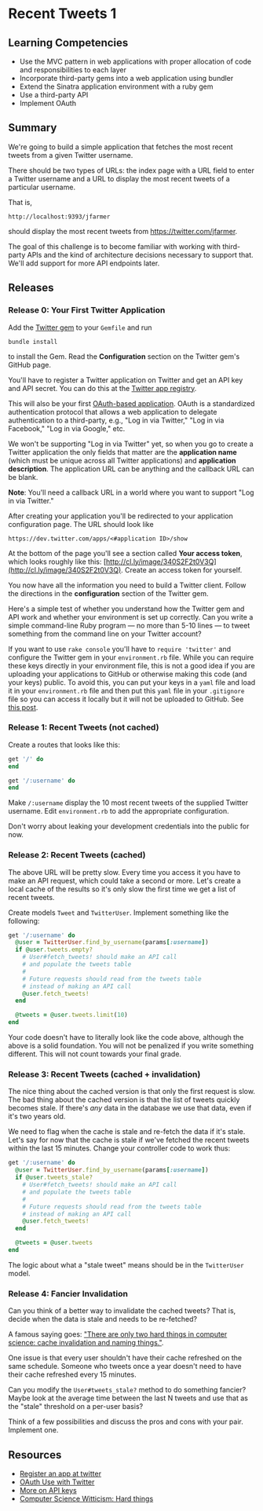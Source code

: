 # Recent Tweets 1

## Learning Competencies

* Use the MVC pattern in web applications with proper allocation of code and
  responsibilities to each layer
* Incorporate third-party gems into a web application using bundler
* Extend the Sinatra application environment with a ruby gem
* Use a third-party API
* Implement OAuth

## Summary

We're going to build a simple application that fetches the most recent tweets
from a given Twitter username.

There should be two types of URLs: the index page with a URL field to enter a
Twitter username and a URL to display the most recent tweets of a particular
username.

That is,

```text
http://localhost:9393/jfarmer
```

should display the most recent tweets from https://twitter.com/jfarmer.

The goal of this challenge is to become familiar with working with third-party
APIs and the kind of architecture decisions necessary to support that.  We'll
add support for more API endpoints later.

## Releases

### Release 0: Your First Twitter Application

Add the [Twitter gem][] to your `Gemfile` and run

```text
bundle install
```

to install the Gem.  Read the **Configuration** section on the Twitter gem's
GitHub page.

You'll have to register a Twitter application on Twitter and get an API key and
API secret.  You can do this at the [Twitter app registry][twitter app registry].

This will also be your first [OAuth-based application][twitter oauth].  OAuth
is a standardized authentication protocol that allows a web application to
delegate authentication to a third-party, e.g., "Log in via Twitter," "Log in
via Facebook," "Log in via Google," etc.

We won't be supporting "Log in via Twitter" yet, so when you go to create a
Twitter application the only fields that matter are the **application name**
(which must be unique across all Twitter applications) and **application
description**.  The application URL can be anything and the callback URL can be
blank.

**Note**: You'll need a callback URL in a world where you want to support "Log
in via Twitter."

After creating your application you'll be redirected to your application
configuration page.  The URL should look like

```text
https://dev.twitter.com/apps/<#application ID>/show
```

At the bottom of the page you'll see a section called **Your access token**,
which looks roughly like this:
[http://cl.ly/image/340S2F2t0V3Q](http://cl.ly/image/340S2F2t0V3Q).  Create an
access token for yourself.

You now have all the information you need to build a Twitter client.  Follow
the directions in the **configuration** section of the Twitter gem.

Here's a simple test of whether you understand how the Twitter gem and API work
and whether your environment is set up correctly.  Can you write a simple
command-line Ruby program &mdash; no more than 5-10 lines &mdash; to tweet
something from the command line on your Twitter account?

If you want to use `rake console` you'll have to `require 'twitter'` and
configure the Twitter gem in your `environment.rb` file.  While you can require
these keys directly in your environment file, this is not a good idea if you
are uploading your applications to GitHub or otherwise making this code (and
your keys) public.  To avoid this, you can put your keys in a `yaml` file and
load it in your `environment.rb` file and then put this `yaml` file in your
`.gitignore` file so you can access it locally but it will not be uploaded to
GitHub. See [this post][breakout session on api keys].

### Release 1: Recent Tweets (not cached)

Create a routes that looks like this:

```ruby
get '/' do
end

get '/:username' do
end
```

Make `/:username` display the 10 most recent tweets of the supplied Twitter
username.  Edit `environment.rb` to add the appropriate configuration.

Don't worry about leaking your development credentials into the public for now.

### Release 2: Recent Tweets (cached)

The above URL will be pretty slow.  Every time you access it you have to make
an API request, which could take a second or more.  Let's create a local cache
of the results so it's only slow the first time we get a list of recent tweets.

Create models `Tweet` and `TwitterUser`.  Implement something like the
following:

```ruby
get '/:username' do
  @user = TwitterUser.find_by_username(params[:username])
  if @user.tweets.empty?
    # User#fetch_tweets! should make an API call
    # and populate the tweets table
    #
    # Future requests should read from the tweets table
    # instead of making an API call
    @user.fetch_tweets!
  end

  @tweets = @user.tweets.limit(10)
end
```

Your code doesn't have to literally look like the code above, although the
above is a solid foundation.  You will not be penalized if you write something
different.  This will not count towards your final grade.

### Release 3: Recent Tweets (cached + invalidation)

The nice thing about the cached version is that only the first request is slow.
The bad thing about the cached version is that the list of tweets quickly
becomes stale.  If there's *any* data in the database we use that data, even if
it's two years old.

We need to flag when the cache is stale and re-fetch the data if it's stale.
Let's say for now that the cache is stale if we've fetched the recent tweets
within the last 15 minutes.  Change your controller code to work thus:

```ruby
get '/:username' do
  @user = TwitterUser.find_by_username(params[:username])
  if @user.tweets_stale?
    # User#fetch_tweets! should make an API call
    # and populate the tweets table
    #
    # Future requests should read from the tweets table
    # instead of making an API call
    @user.fetch_tweets!
  end

  @tweets = @user.tweets
end
```

The logic about what a "stale tweet" means should be in the `TwitterUser`
model.

### Release 4: Fancier Invalidation

Can you think of a better way to invalidate the cached tweets?  That is, decide
when the data is stale and needs to be re-fetched?

A famous saying goes: ["There are only two hard things in computer science:
cache invalidation and naming things."][hard things].

One issue is that every user shouldn't have their cache refreshed on the same
schedule.  Someone who tweets once a year doesn't need to have their cache
refreshed every 15 minutes.

Can you modify the `User#tweets_stale?` method to do something fancier?  Maybe
look at the average time between the last N tweets and use that as the "stale"
threshold on a per-user basis?

Think of a few possibilities and discuss the pros and cons with your pair.
Implement one.

<!-- ## Optimize Your Learning -->

## Resources

* [Register an app at twitter][twitter app registry]
* [OAuth Use with Twitter][twitter oauth]
* [More on API keys][breakout session on api keys]
* [Computer Science Witticism: Hard things][hard things]


[twitter app registry]: https://dev.twitter.com/apps/new
[twitter oauth]: https://dev.twitter.com/docs/auth/oauth/faq
[breakout session on api keys]: https://gist.github.com/dbc-challenges/c513a933644ed9ba2bc8
[hard things]: http://martinfowler.com/bliki/TwoHardThings.html
[Twitter gem]: http://rdoc.info/gems/twitter
